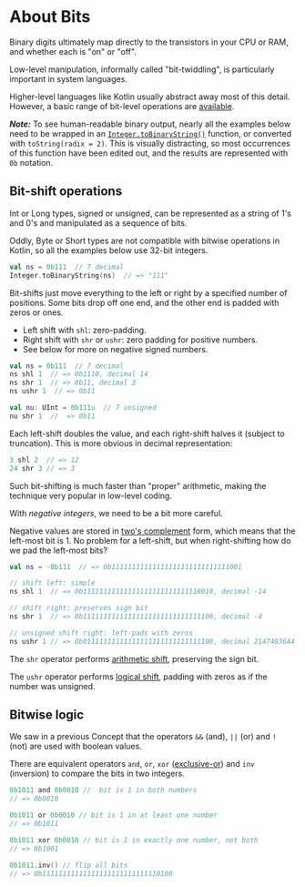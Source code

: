 # About Bits

Binary digits ultimately map directly to the transistors in your CPU or RAM, and whether each is "on" or "off".

Low-level manipulation, informally called "bit-twiddling", is particularly important in system languages.

Higher-level languages like Kotlin usually abstract away most of this detail.
However, a basic range of bit-level operations are [available][bitwise].

***Note:*** To see human-readable binary output, nearly all the examples below need to be wrapped in an [`Integer.toBinaryString()`][binstring] function, or converted with `toString(radix = 2)`.
This is visually distracting, so most occurrences of this function have been edited out, and the results are represented with `0b` notation.

## Bit-shift operations

Int or Long types, signed or unsigned, can be represented as a string of 1's and 0's and manipulated as a sequence of bits.

Oddly, Byte or Short types are not compatible with bitwise operations in Kotlin, so all the examples below use 32-bit integers.

```kotlin
val ns = 0b111  // 7 decimal
Integer.toBinaryString(ns)  // => "111"
```

Bit-shifts just move everything to the left or right by a specified number of positions.
Some bits drop off one end, and the other end is padded with zeros or ones.

- Left shift with `shl`: zero-padding.
- Right shift with `shr` or `ushr`: zero padding for positive numbers.
- See below for more on negative signed numbers.

```kotlin
val ns = 0b111  // 7 decimal
ns shl 1  // => 0b1110, decimal 14
ns shr 1  // => 0b11, decimal 3
ns ushr 1  // => 0b11

val nu: UInt = 0b111u  // 7 unsigned
nu shr 1  //  => 0b11
```

Each left-shift doubles the value, and each right-shift halves it (subject to truncation).
This is more obvious in decimal representation:

```kotlin
3 shl 2  // => 12
24 shr 3 // => 3
```

Such bit-shifting is much faster than "proper" arithmetic, making the technique very popular in low-level coding.

With _negative integers_, we need to be a bit more careful.

Negative values are stored in [two's complement][2complement] form, which means that the left-most bit is 1.
No problem for a left-shift, but when right-shifting how do we pad the left-most bits?

```kotlin
val ns = -0b111  // => 0b11111111111111111111111111111001

// shift left: simple
ns shl 1  // => 0b11111111111111111111111111110010, decimal -14

// shift right: preserves sign bit
ns shr 1  // => 0b11111111111111111111111111111100, decimal -4

// unsigned shift right: left-pads with zeros
ns ushr 1 // => 0b01111111111111111111111111111100, decimal 2147483644
```

The `shr` operator performs [arithmetic shift][arithmetic], preserving the sign bit.

The `ushr` operator performs [logical shift][logical], padding with zeros as if the number was unsigned.

## Bitwise logic

We saw in a previous Concept that the operators `&&` (and), `||` (or) and `!` (not) are used with boolean values.

There are equivalent operators `and`, `or`, `xor` ([exclusive-or][xor]) and `inv` (inversion) to compare the bits in two integers.

```kotlin
0b1011 and 0b0010 //  bit is 1 in both numbers
// => 0b0010

0b1011 or 0b0010 // bit is 1 in at least one number
// => 0b1011

0b1011 xor 0b0010 // bit is 1 in exactly one number, not both
// => 0b1001

0b1011.inv() // flip all bits
// => 0b11111111111111111111111111110100
```


[bitwise]: https://kotlinlang.org/docs/numbers.html#bitwise-operations
[xor]: https://en.wikipedia.org/wiki/Exclusive_or
[2complement]: https://en.wikipedia.org/wiki/Two%27s_complement
[arithmetic]: https://en.wikipedia.org/wiki/Arithmetic_shift
[logical]: https://en.wikipedia.org/wiki/Logical_shift
[binstring]: https://www.baeldung.com/kotlin/int-binary-representation
